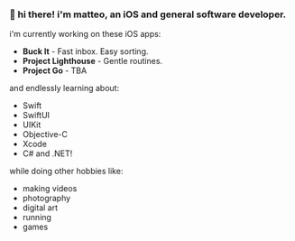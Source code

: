 ### 👋 hi there! i'm matteo, an iOS and general software developer.

i'm currently working on these iOS apps:

- **Buck It** - Fast inbox. Easy sorting.
- **Project Lighthouse** - Gentle routines.
- **Project Go** - TBA

and endlessly learning about:

- Swift
- SwiftUI
- UIKit
- Objective-C
- Xcode
- C# and .NET!

while doing other hobbies like:
- making videos
- photography
- digital art
- running
- games
